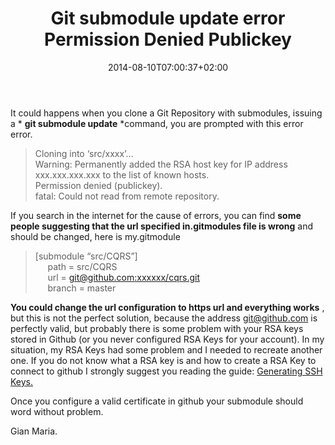 ﻿---
title: "Git submodule update error Permission Denied Publickey"
description: ""
date: 2014-08-10T07:00:37+02:00
draft: false
tags: ["Git"]
categories: ["Git"]
---
It could happens when you clone a Git Repository with submodules, issuing a * **git submodule update** *command, you are prompted with this error error.

> Cloning into ‘src/xxxx’…  
>  Warning: Permanently added the RSA host key for IP address xxx.xxx.xxx.xxx to the list of known hosts.  
>  Permission denied (publickey).  
>  fatal: Could not read from remote repository.

If you search in the internet for the cause of errors, you can find  **some people suggesting that the url specified in.gitmodules file is wrong** and should be changed, here is my.gitmodule

> [submodule “src/CQRS”]  
>      path = src/CQRS  
>      url = [git@github.com:xxxxxx/cqrs.git](mailto:git@github.com:xxxxxx/cqrs.git)  
>      branch = master

 **You could change the url configuration to https url and everything works** , but this is not the perfect solution, because the address [git@github.com](mailto:git@github.com) is perfectly valid, but probably there is some problem with your RSA keys stored in Github (or you never configured RSA Keys for your account). In my situation, my RSA Keys had some problem and I needed to recreate another one. If you do not know what a RSA key is and how to create a RSA Key to connect to github I strongly suggest you reading the guide: [Generating SSH Keys.](https://help.github.com/articles/generating-ssh-keys)

Once you configure a valid certificate in github your submodule should word without problem.

Gian Maria.
